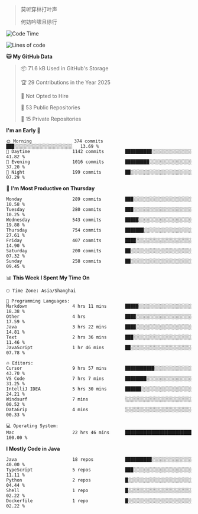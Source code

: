 > 莫听穿林打叶声
> 
> 何妨吟啸且徐行

<!-- ![Github Stats](https://github-readme-stats.vercel.app/api?username=catch6&count_private=true&show_icons=true&theme=gruvbox) -->

<!-- ![Top Langs](https://github-readme-stats.vercel.app/api/top-langs/?username=catch6&layout=compact) -->

<!--START_SECTION:waka-->
![Code Time](http://img.shields.io/badge/Code%20Time-2%2C093%20hrs%2048%20mins-blue)

![Lines of code](https://img.shields.io/badge/From%20Hello%20World%20I%27ve%20Written-9.4%20million%20lines%20of%20code-blue)

**🐱 My GitHub Data** 

> 📦 71.6 kB Used in GitHub's Storage 
 > 
> 🏆 29 Contributions in the Year 2025
 > 
> 🚫 Not Opted to Hire
 > 
> 📜 53 Public Repositories 
 > 
> 🔑 15 Private Repositories 
 > 
**I'm an Early 🐤** 

```text
🌞 Morning                374 commits         ███░░░░░░░░░░░░░░░░░░░░░░   13.69 % 
🌆 Daytime                1142 commits        ██████████░░░░░░░░░░░░░░░   41.82 % 
🌃 Evening                1016 commits        █████████░░░░░░░░░░░░░░░░   37.20 % 
🌙 Night                  199 commits         ██░░░░░░░░░░░░░░░░░░░░░░░   07.29 % 
```
📅 **I'm Most Productive on Thursday** 

```text
Monday                   289 commits         ███░░░░░░░░░░░░░░░░░░░░░░   10.58 % 
Tuesday                  280 commits         ███░░░░░░░░░░░░░░░░░░░░░░   10.25 % 
Wednesday                543 commits         █████░░░░░░░░░░░░░░░░░░░░   19.88 % 
Thursday                 754 commits         ███████░░░░░░░░░░░░░░░░░░   27.61 % 
Friday                   407 commits         ████░░░░░░░░░░░░░░░░░░░░░   14.90 % 
Saturday                 200 commits         ██░░░░░░░░░░░░░░░░░░░░░░░   07.32 % 
Sunday                   258 commits         ██░░░░░░░░░░░░░░░░░░░░░░░   09.45 % 
```


📊 **This Week I Spent My Time On** 

```text
🕑︎ Time Zone: Asia/Shanghai

💬 Programming Languages: 
Markdown                 4 hrs 11 mins       █████░░░░░░░░░░░░░░░░░░░░   18.38 % 
Other                    4 hrs               ████░░░░░░░░░░░░░░░░░░░░░   17.59 % 
Java                     3 hrs 22 mins       ████░░░░░░░░░░░░░░░░░░░░░   14.81 % 
Text                     2 hrs 36 mins       ███░░░░░░░░░░░░░░░░░░░░░░   11.46 % 
JavaScript               1 hr 46 mins        ██░░░░░░░░░░░░░░░░░░░░░░░   07.78 % 

🔥 Editors: 
Cursor                   9 hrs 57 mins       ███████████░░░░░░░░░░░░░░   43.70 % 
VS Code                  7 hrs 7 mins        ████████░░░░░░░░░░░░░░░░░   31.25 % 
IntelliJ IDEA            5 hrs 30 mins       ██████░░░░░░░░░░░░░░░░░░░   24.21 % 
Windsurf                 7 mins              ░░░░░░░░░░░░░░░░░░░░░░░░░   00.52 % 
DataGrip                 4 mins              ░░░░░░░░░░░░░░░░░░░░░░░░░   00.33 % 

💻 Operating System: 
Mac                      22 hrs 46 mins      █████████████████████████   100.00 % 
```

**I Mostly Code in Java** 

```text
Java                     18 repos            ██████████░░░░░░░░░░░░░░░   40.00 % 
TypeScript               5 repos             ███░░░░░░░░░░░░░░░░░░░░░░   11.11 % 
Python                   2 repos             █░░░░░░░░░░░░░░░░░░░░░░░░   04.44 % 
Shell                    1 repo              █░░░░░░░░░░░░░░░░░░░░░░░░   02.22 % 
Dockerfile               1 repo              █░░░░░░░░░░░░░░░░░░░░░░░░   02.22 % 
```




<!--END_SECTION:waka-->
